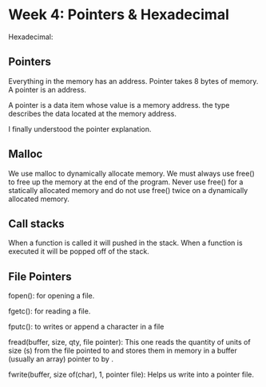 # Week 4: Pointers & Hexadecimal



Hexadecimal:

## Pointers


Everything in the memory has an address.
Pointer takes 8 bytes of memory. A pointer is an address.

A pointer is a data item whose value is a memory address. the type describes the data located at the memory address.

I finally understood the pointer explanation.



## Malloc


We use malloc to dynamically allocate memory. We must always use free() to free up the memory at the end of the program.
Never use free() for a statically allocated memory and do not use free() twice on a dynamically allocated memory.


## Call stacks

When a function is called it will pushed in the stack. When a function is executed it will be popped off of the stack.


## File Pointers



fopen(): for opening a file.

fgetc(): for reading a file.

fputc(): to writes or append a character in a file

fread(buffer, size, qty, file pointer): This one reads the quantity of units of size (s) from the file pointed to and stores them in memory in a buffer (usually an array) pointer to by <buffer>.
  
fwrite(buffer, size of(char), 1, pointer file): Helps us write into a pointer file.
